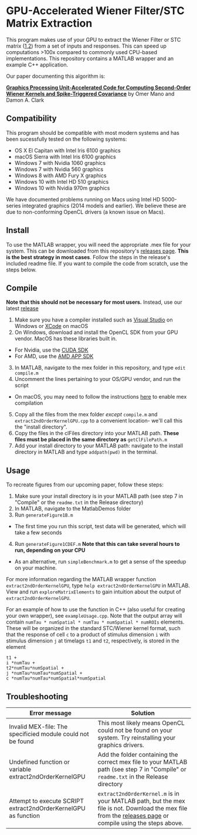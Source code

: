 # GPU-Accelerated Wiener Filter/STC Matrix Extraction

This program makes use of your GPU to extract the Wiener Filter or STC matrix ([1](https://www.ncbi.nlm.nih.gov/pubmed/27477016),[2](http://www.cns.nyu.edu/pub/lcv/simoncelli03c-preprint.pdf)) from a set of inputs and responses. This can speed up computations >100x compared to commonly used CPU-based implementations. This repository contains a MATLAB wrapper and an example C++ application.

Our paper documenting this algorithm is:

[**Graphics Processing Unit-Accelerated Code for Computing Second-Order Wiener Kernels and Spike-Triggered Covariance**](http://journals.plos.org/plosone/article?id=10.1371/journal.pone.0169842) by Omer Mano and Damon A. Clark

## Compatibility
This program should be compatible with most modern systems and has been sucessfully tested on the following systems:
* OS X El Capitan with Intel Iris 6100 graphics
* macOS Sierra with Intel Iris 6100 graphics
* Windows 7 with Nvidia 1060 graphics
* Windows 7 with Nvidia 560 graphics
* Windows 8 with AMD Fury X graphics
* Windows 10 with Intel HD 510 graphics
* Windows 10 with Nvidia 970m graphics

We have documented problems running on Macs using Intel HD 5000-series integrated graphics (2014 models and earlier). We believe these are due to non-conforming OpenCL drivers (a known issue on Macs).

## Install
To use the MATLAB wrapper, you will need the appropriate .mex file for your system. This can be downloaded from this repository's [releases page](https://github.com/ClarkLabCode/GPUFilterExtraction/releases). **This is the best strategy in most cases**. Follow the steps in the release's included readme file. If you want to compile the code from scratch, use the steps below.

## Compile
**Note that this should not be necessary for most users.** Instead, use our latest [release](https://github.com/ClarkLabCode/GPUFilterExtraction/releases)

1. Make sure you have a compiler installed such as [Visual Studio](https://www.visualstudio.com/vs/community/) on Windows or [XCode](https://itunes.apple.com/us/app/xcode/id497799835?mt=12) on macOS
2. On Windows, download and install the OpenCL SDK from your GPU vendor. MacOS has these libraries built in.
  * For Nvidia, use the [CUDA SDK](https://developer.nvidia.com/cuda-downloads)
  * For AMD, use the [AMD APP SDK](http://developer.amd.com/tools-and-sdks/opencl-zone/amd-accelerated-parallel-processing-app-sdk/)
3. In MATLAB, navigate to the mex folder in this repository, and type ```edit compile.m```
4. Uncomment the lines pertaining to your OS/GPU vendor, and run the script
  * On macOS, you may need to follow the instructions [here](https://www.mathworks.com/matlabcentral/answers/243868#answer_192936) to enable mex compilation
5. Copy all the files from the mex folder *except* ```compile.m``` and ```extract2ndOrderKernelGPU.cpp``` to a convenient location- we'll call this the "install directory".
6. Copy the files in the clFiles directory into your MATLAB path. **These files must be placed in the same directory as** ```getClFilePath.m```
7. Add your install directory to your MATLAB path: navigate to the install directory in MATLAB and type ```addpath(pwd)``` in the terminal.

## Usage

To recreate figures from our upcoming paper, follow these steps:

1. Make sure your install directory is in your MATLAB path (see step 7 in "Compile" or the ```readme.txt``` in the Release directory)
2. In MATLAB, navigate to the MatlabDemos folder
3. Run ```generateFigure1B.m```
  * The first time you run this script, test data will be generated, which will take a few seconds
4. Run ```generateFigure1CDEF.m``` **Note that this can take several hours to run, depending on your CPU**
  * As an alternative, run ```simpleBenchmark.m``` to get a sense of the speedup on your machine.
  
For more information regarding the MATLAB wrapper function ```extract2ndOrderKernelGPU```, type ```help extract2ndOrderKernelGPU``` in MATLAB. View and run ```exploreMatrixElements``` to gain intuition about the output of ```extract2ndOrderKernelGPU```.

For an example of how to use the function in C++ (also useful for creating your own wrapper), see ```exampleUsage.cpp```. Note that the output array will contain ```numTau * numSpatial * numTau * numSpatial * numROIs``` elements. These will be organized in the standard STC/Wiener kernel format, such that the response of cell ```c``` to a product of stimulus dimension ```i``` with stimulus dimension ```j``` at timelags ```t1``` and ```t2```, respectively, is stored in the element
```
t1 +
i *numTau + 
t2*numTau*numSpatial + 
j *numTau*numTau*numSpatial +
c *numTau*numTau*numSpatial*numSpatial
```

## Troubleshooting
|  Error message  |           Solution           |
| --------------- | ---------------------------- |
| Invalid MEX-file: The specificied module could not be found | This most likely means OpenCL could not be found on your system. Try reinstalling your graphics drivers.|
| Undefined function or variable extract2ndOrderKernelGPU | Add the folder containing the correct mex file to your MATLAB path (see step 7 in "Compile" or ```readme.txt``` in the Release directory |
| Attempt to execute SCRIPT extract2ndOrderKernelGPU as function | ```extract2ndOrderKernel.m``` is in your MATLAB path, but the mex file is not. Download the mex file from the [releases page](https://github.com/ClarkLabCode/GPUFilterExtraction/releases) or compile using the steps above.
